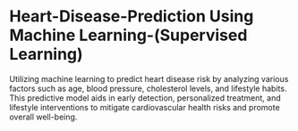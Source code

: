 # Heart-Disease-Prediction Using Machine Learning-(Supervised Learning)
Utilizing machine learning to predict heart disease risk by analyzing various factors such as age, blood pressure, cholesterol levels, and lifestyle habits. This predictive model aids in early detection, personalized treatment, and lifestyle interventions to mitigate cardiovascular health risks and promote overall well-being.
